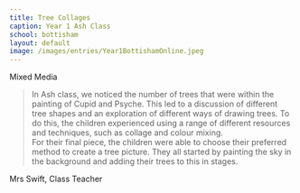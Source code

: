 ```yaml
---
title: Tree Collages
caption: Year 1 Ash Class
school: bottisham
layout: default
image: /images/entries/Year1BottishamOnline.jpeg
---
```

Mixed Media


> In Ash class, we noticed the number of trees that were within the painting of Cupid and Psyche. This led to a discussion of different tree shapes and an exploration of different ways of drawing trees. To do this, the children experienced using a range of different resources and techniques, such as collage and colour mixing.  
For their final piece, the children were able to choose their preferred method to create a tree picture. They all started by painting the sky in the background and adding their trees to this in stages.

Mrs Swift, Class Teacher
